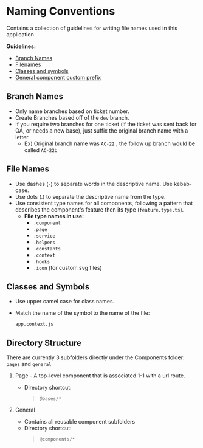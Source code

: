 # Naming Conventions

Contains a collection of guidelines for writing file names used in this application

**Guidelines:**

- [Branch Names](#branchnames)
- [Filenames](#filenames)
- [Classes and symbols](#classes-and-symbols)
- [General component custom prefix](#general-component-custom-prefix)

## Branch Names

- Only name branches based on ticket number.
- Create Branches based off of the `dev` branch.
- If you require two branches for one ticket (if the ticket was sent back for QA, or needs a new base), just suffix the original branch name with a letter.
  - Ex) Original branch name was `AC-22` , the follow up branch would be called `AC-22b`

## File Names

- Use dashes (-) to separate words in the descriptive name. Use kebab-case.
- Use dots (.) to separate the descriptive name from the type.
- Use consistent type names for all components, following a pattern that describes the component's feature then its type (`feature.type.ts`).
  - **File type names in use:**
    - `.component`
    - `.page`
    - `.service`
    - `.helpers`
    - `.constants`
    - `.context`
    - `.hooks`
    - `.icon` (for custom svg files)

## Classes and Symbols

- Use upper camel case for class names.
- Match the name of the symbol to the name of the file:

  `app.context.js`

## Directory Structure

There are currently 3 subfolders directly under the Components folder: `pages` and `general`

1. Page - A top-level component that is associated 1-1 with a url route.

   - Directory shortcut:
     > `@bases/*`

2. General

   - Contains all reusable component subfolders
   - Directory shortcut:
     > `@components/*`
